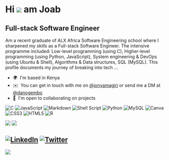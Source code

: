 
Hi ![](https://user-images.githubusercontent.com/18350557/176309783-0785949b-9127-417c-8b55-ab5a4333674e.gif) am Joab
=========================================================================================================================================

Full-stack Software Engineer
----------------------------

Am a recent graduate of ALX Africa Software Engineering school where I sharpened my skills as a Full-stack Software Engineer. The intensive programme included: Low-level programming (using C), Higher-level programming (using Python, JavaScript), System engineering & DevOps (using Ubuntu & Shell), Algorithms & Data structures,  SQL (MySQL). 
This profile documents my journey of breaking into tech ... 

* 🌍  I'm based in Kenya
* ✉️  You can get in touch with me on  [@jonyamagiri](mailto:@jonyamagiri@gmail.com) or send me a DM at [@danogembo](mailto:@danogembo)
* 🤝  I'm open to collaborating on projects

![C](https://img.shields.io/badge/c-%2300599C.svg?style=plastic&logo=c&logoColor=white) ![JavaScript](https://img.shields.io/badge/javascript-%23323330.svg?style=plastic&logo=javascript&logoColor=%23F7DF1E) ![Markdown](https://img.shields.io/badge/markdown-%23000000.svg?style=plastic&logo=markdown&logoColor=white) ![Shell Script](https://img.shields.io/badge/shell_script-%23121011.svg?style=plastic&logo=gnu-bash&logoColor=white) ![Python](https://img.shields.io/badge/python-3670A0?style=plastic&logo=python&logoColor=ffdd54) ![MySQL](https://img.shields.io/badge/mysql-%2300f.svg?style=plastic&logo=mysql&logoColor=white) ![Canva](https://img.shields.io/badge/Canva-%2300C4CC.svg?style=plastic&logo=Canva&logoColor=white) ![CSS3](https://img.shields.io/badge/css3-%231572B6.svg?style=plastic&logo=css3&logoColor=white) ![HTML5](https://img.shields.io/badge/html5-%23E34F26.svg?style=plastic&logo=html5&logoColor=white) ![R](https://img.shields.io/badge/r-%23276DC3.svg?style=plastic&logo=r&logoColor=white)

![](https://github-readme-stats.vercel.app/api?username=jonyamagiri&theme=dark&hide_border=false&include_all_commits=true&count_private=false)
![](https://github-readme-stats.vercel.app/api/top-langs/?username=jonyamagiri&theme=dark&hide_border=false&include_all_commits=true&count_private=false&layout=compact)

[![LinkedIn](https://img.shields.io/badge/LinkedIn-%230077B5.svg?logo=linkedin&logoColor=white)](https://linkedin.com/in/jonyamagiri) [![Twitter](https://img.shields.io/badge/Twitter-%231DA1F2.svg?logo=Twitter&logoColor=white)](https://twitter.com/@danogembo) 
---
[![](https://visitcount.itsvg.in/api?id=jonyamagiri&icon=0&color=0)](https://visitcount.itsvg.in)


<!--

### Hi there 👋


### About Me:
- I am Joab, a student at Alx-Holberton Software Engineering school. Am sharpening my skills as a Full-stack Software Engineer.
- 🌱 I’m currently learning Low-level programming & Algorithm (using C) and System engineering & DevOps (using Ubuntu & Shell).
- 📫 How to reach me: Twitter (@danogembo)


### Tech Stack:
![Ubuntu](https://img.shields.io/badge/Ubuntu-E95420?style=for-the-badge&logo=ubuntu&logoColor=white)
![GitHub](https://img.shields.io/badge/github-%23121011.svg?style=for-the-badge&logo=github&logoColor=white)
![C](https://img.shields.io/badge/c-%2300599C.svg?style=for-the-badge&logo=c&logoColor=white)

![Your Repository's Stats](https://github-readme-stats.vercel.app/api?username=jonyamagiri&show_icons=true)
![Your Repository's Stats](https://github-readme-stats.vercel.app/api/top-langs/?username=jonyamagiri&theme=blue-green)

### Contact Me:
![Twitter](https://img.shields.io/badge/Twitter-%231DA1F2.svg?style=for-the-badge&logo=Twitter&logoColor=white)
![LinkedIn](https://img.shields.io/badge/linkedin-%230077B5.svg?style=for-the-badge&logo=linkedin&logoColor=white)

**jonyamagiri/jonyamagiri** is a ✨ _special_ ✨ repository because its `README.md` (this file) appears on your GitHub profile.

Here are some ideas to get you started:

- 🔭 I’m currently working on ...
- 🌱 I’m currently learning ...
- 👯 I’m looking to collaborate on ...
- 🤔 I’m looking for help with ...
- 💬 Ask me about ...
- 📫 How to reach me: ...
- 😄 Pronouns: ...
- ⚡ Fun fact: ...

# Top 5 Badges That Will Take Your GitHub Repository to the Next Level
## 1. GitHub Stats
![Your Repository's Stats](https://github-readme-stats.vercel.app/api?username=Tanu-N-Prabhu&show_icons=true)
## 2. Most Used Languages
![Your Repository's Stats](https://github-readme-stats.vercel.app/api/top-langs/?username=Tanu-N-Prabhu&theme=blue-green)
## 3. Contributors Badge
![Your Repository's Stats](https://contrib.rocks/image?repo=Tanu-N-Prabhu/Python)
## 4. Random Joke Generator
![Jokes Card](https://readme-jokes.vercel.app/api)
## 5. Profile View Counter
![Profile View Counter](https://komarev.com/ghpvc/?username=Tanu-N-Prabhu)
### Repository View Counter - HITS
![Hits](https://hitcounter.pythonanywhere.com/count/tag.svg?url=https://github.com/Tanu-N-Prabhu/Python)


<a href="http://www.github.com/jonyamagiri"><img src="https://github-readme-streak-stats.herokuapp.com/?user=jonyamagiri&stroke=ffffff&background=1c1917&ring=0891b2&fire=0891b2&currStreakNum=ffffff&currStreakLabel=0891b2&sideNums=ffffff&sideLabels=ffffff&dates=ffffff&hide_border=true" /></a>



-->






